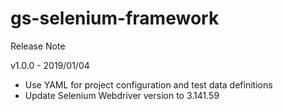 # gs-selenium-framework

Release Note

v1.0.0 - 2019/01/04
- Use YAML for project configuration and test data definitions
- Update Selenium Webdriver version to 3.141.59